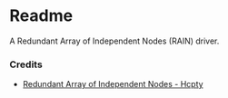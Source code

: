 # Readme
A Redundant Array of Independent Nodes (RAIN) driver.

### Credits
- [Redundant Array of Independent Nodes - Hcpty](https://github.com/hcpty/redundant-array-of-independent-nodes)
